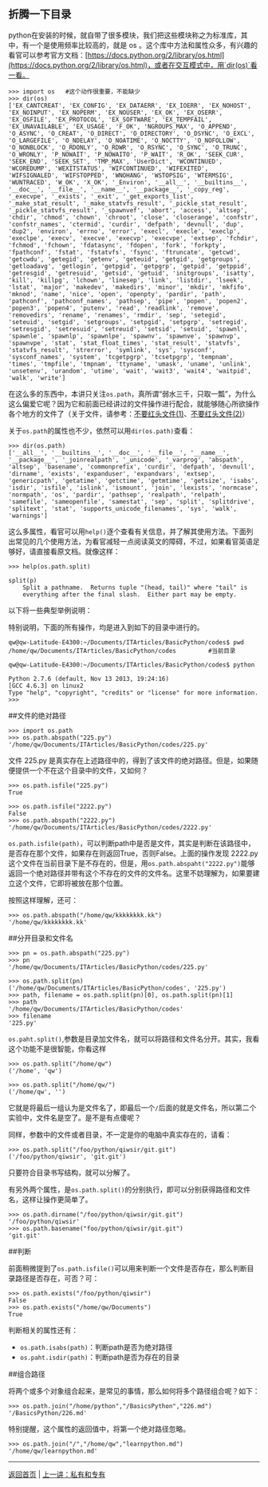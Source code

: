 ## 折腾一下目录

python在安装的时候，就自带了很多模块，我们把这些模块称之为标准库，其中，有一个是使用频率比较高的，就是 os 。这个库中方法和属性众多，有兴趣的看官可以参考官方文档：[https://docs.python.org/2/library/os.html](https://docs.python.org/2/library/os.html)，或者在交互模式中，用`dir(os)`看一看。

    >>> import os   #这个动作很重要，不能缺少
    >>> dir(os)
    ['EX_CANTCREAT', 'EX_CONFIG', 'EX_DATAERR', 'EX_IOERR', 'EX_NOHOST', 'EX_NOINPUT', 'EX_NOPERM', 'EX_NOUSER', 'EX_OK', 'EX_OSERR', 'EX_OSFILE', 'EX_PROTOCOL', 'EX_SOFTWARE', 'EX_TEMPFAIL', 'EX_UNAVAILABLE', 'EX_USAGE', 'F_OK', 'NGROUPS_MAX', 'O_APPEND', 'O_ASYNC', 'O_CREAT', 'O_DIRECT', 'O_DIRECTORY', 'O_DSYNC', 'O_EXCL', 'O_LARGEFILE', 'O_NDELAY', 'O_NOATIME', 'O_NOCTTY', 'O_NOFOLLOW', 'O_NONBLOCK', 'O_RDONLY', 'O_RDWR', 'O_RSYNC', 'O_SYNC', 'O_TRUNC', 'O_WRONLY', 'P_NOWAIT', 'P_NOWAITO', 'P_WAIT', 'R_OK', 'SEEK_CUR', 'SEEK_END', 'SEEK_SET', 'TMP_MAX', 'UserDict', 'WCONTINUED', 'WCOREDUMP', 'WEXITSTATUS', 'WIFCONTINUED', 'WIFEXITED', 'WIFSIGNALED', 'WIFSTOPPED', 'WNOHANG', 'WSTOPSIG', 'WTERMSIG', 'WUNTRACED', 'W_OK', 'X_OK', '_Environ', '__all__', '__builtins__', '__doc__', '__file__', '__name__', '__package__', '_copy_reg', '_execvpe', '_exists', '_exit', '_get_exports_list', '_make_stat_result', '_make_statvfs_result', '_pickle_stat_result', '_pickle_statvfs_result', '_spawnvef', 'abort', 'access', 'altsep', 'chdir', 'chmod', 'chown', 'chroot', 'close', 'closerange', 'confstr', 'confstr_names', 'ctermid', 'curdir', 'defpath', 'devnull', 'dup', 'dup2', 'environ', 'errno', 'error', 'execl', 'execle', 'execlp', 'execlpe', 'execv', 'execve', 'execvp', 'execvpe', 'extsep', 'fchdir', 'fchmod', 'fchown', 'fdatasync', 'fdopen', 'fork', 'forkpty', 'fpathconf', 'fstat', 'fstatvfs', 'fsync', 'ftruncate', 'getcwd', 'getcwdu', 'getegid', 'getenv', 'geteuid', 'getgid', 'getgroups', 'getloadavg', 'getlogin', 'getpgid', 'getpgrp', 'getpid', 'getppid', 'getresgid', 'getresuid', 'getsid', 'getuid', 'initgroups', 'isatty', 'kill', 'killpg', 'lchown', 'linesep', 'link', 'listdir', 'lseek', 'lstat', 'major', 'makedev', 'makedirs', 'minor', 'mkdir', 'mkfifo', 'mknod', 'name', 'nice', 'open', 'openpty', 'pardir', 'path', 'pathconf', 'pathconf_names', 'pathsep', 'pipe', 'popen', 'popen2', 'popen3', 'popen4', 'putenv', 'read', 'readlink', 'remove', 'removedirs', 'rename', 'renames', 'rmdir', 'sep', 'setegid', 'seteuid', 'setgid', 'setgroups', 'setpgid', 'setpgrp', 'setregid', 'setresgid', 'setresuid', 'setreuid', 'setsid', 'setuid', 'spawnl', 'spawnle', 'spawnlp', 'spawnlpe', 'spawnv', 'spawnve', 'spawnvp', 'spawnvpe', 'stat', 'stat_float_times', 'stat_result', 'statvfs', 'statvfs_result', 'strerror', 'symlink', 'sys', 'sysconf', 'sysconf_names', 'system', 'tcgetpgrp', 'tcsetpgrp', 'tempnam', 'times', 'tmpfile', 'tmpnam', 'ttyname', 'umask', 'uname', 'unlink', 'unsetenv', 'urandom', 'utime', 'wait', 'wait3', 'wait4', 'waitpid', 'walk', 'write']

在这么多的东西中，本讲只关注`os.path`，真所谓“弱水三千，只取一瓢”，为什么这么偏爱它呢？因为它和前面已经讲过的文件操作进行配合，就能够随心所欲操作各个地方的文件了（关于文件，请参考：[不要红头文件(1)](./130.md)、[不要红头文件(2)](./131.md)）

关于`os.path`的属性也不少，依然可以用`dir(os.path)`查看：

    >>> dir(os.path)
    ['__all__', '__builtins__', '__doc__', '__file__', '__name__', '__package__', '_joinrealpath', '_unicode', '_varprog', 'abspath', 'altsep', 'basename', 'commonprefix', 'curdir', 'defpath', 'devnull', 'dirname', 'exists', 'expanduser', 'expandvars', 'extsep', 'genericpath', 'getatime', 'getctime', 'getmtime', 'getsize', 'isabs', 'isdir', 'isfile', 'islink', 'ismount', 'join', 'lexists', 'normcase', 'normpath', 'os', 'pardir', 'pathsep', 'realpath', 'relpath', 'samefile', 'sameopenfile', 'samestat', 'sep', 'split', 'splitdrive', 'splitext', 'stat', 'supports_unicode_filenames', 'sys', 'walk', 'warnings']

这么多属性，看官可以用`help()`逐个查看有关信息，并了解其使用方法。下面列出常见的几个使用方法，为看官减轻一点阅读英文的障碍，不过，如果看官英语足够好，请直接看原文档。就像这样：

    >>> help(os.path.split)

    split(p)
        Split a pathname.  Returns tuple "(head, tail)" where "tail" is
        everything after the final slash.  Either part may be empty.

以下将一些典型举例说明：

特别说明，下面的所有操作，均是进入到如下的目录中进行的。

    qw@qw-Latitude-E4300:~/Documents/ITArticles/BasicPython/codes$ pwd
    /home/qw/Documents/ITArticles/BasicPython/codes         #当前目录

    qw@qw-Latitude-E4300:~/Documents/ITArticles/BasicPython/codes$ python

    Python 2.7.6 (default, Nov 13 2013, 19:24:16)
    [GCC 4.6.3] on linux2
    Type "help", "copyright", "credits" or "license" for more information.
    >>>

##文件的绝对路径

    >>> import os.path
    >>> os.path.abspath("225.py")
    '/home/qw/Documents/ITArticles/BasicPython/codes/225.py'

文件 225.py 是真实存在上述路径中的，得到了该文件的绝对路径。但是，如果随便提供一个不在这个目录中的文件，又如何？

    >>> os.path.isfile("225.py")
    True

    >>> os.path.isfile("2222.py")
    False
    >>> os.path.abspath("2222.py")
    '/home/qw/Documents/ITArticles/BasicPython/codes/2222.py'

`os.path.isfile(path)`，可以判断path中是否是文件，其实是判断在该路径中，是否存在那个文件，如果存在则返回True，否则False。上面的操作发现 2222.py 这个文件在当前目录下是不存在的，但是，用`os.path.abspaht("2222.py")`能够返回一个绝对路径并带有这个不存在的文件的文件名。这里不妨理解为，如果要建立这个文件，它即将被放在那个位置。

按照这样理解，还可：

    >>> os.path.abspath("/home/qw/kkkkkkkk.kk")
    '/home/qw/kkkkkkkk.kk'

##分开目录和文件名

    >>> pn = os.path.abspath("225.py")
    >>> pn
    '/home/qw/Documents/ITArticles/BasicPython/codes/225.py'

    >>> os.path.split(pn)
    ('/home/qw/Documents/ITArticles/BasicPython/codes', '225.py')
    >>> path, filename = os.path.split(pn)[0], os.path.split(pn)[1]
    >>> path
    '/home/qw/Documents/ITArticles/BasicPython/codes'
    >>> filename
    '225.py'

`os.paht.split()`,参数是目录加文件名，就可以将路径和文件名分开。其实，我看这个功能不是很智能，你看这样

    >>> os.path.split("/home/qw")
    ('/home', 'qw')

    >>> os.path.split("/home/qw/")
    ('/home/qw', '')


它就是将最后一组认为是文件名了，即最后一个`/`后面的就是文件名，所以第二个实验中，文件名是空了。是不是有点傻呢？

同样，参数中的文件或者目录，不一定是你的电脑中真实存在的，请看：

    >>> os.path.split("/foo/python/qiwsir/git.git")
    ('/foo/python/qiwsir', 'git.git')

只要符合目录书写结构，就可以分解了。

有另外两个属性，是`os.path.split()`的分别执行，即可以分别获得路径和文件名，这样让操作更简单了。

    >>> os.path.dirname("/foo/python/qiwsir/git.git")
    '/foo/python/qiwsir'
    >>> os.path.basename("foo/python/qiwsir/git.git")
    'git.git'

##判断

前面稍微提到了`os.path.isfile()`可以用来判断一个文件是否存在，那么判断目录路径是否存在，可否？可：

    >>> os.path.exists("/foo/python/qiwsir")
    False
    >>> os.path.exists("/home/qw/Documents")
    True

判断相关的属性还有：

- `os.path.isabs(path)`：判断path是否为绝对路径
- `os.paht.isdir(path)`：判断path是否为存在的目录

##组合路径

将两个或多个对象组合起来，是常见的事情，那么如何将多个路径组合呢？如下：

    >>> os.path.join("/home/python","/BasicsPython","226.md")
    '/BasicsPython/226.md'

特别提醒，这个属性的返回值中，将第一个绝对路径忽略。

    >>> os.path.join("/","/home/qw","learnpython.md")
    '/home/qw/learnpython.md'

<hr>

[返回首页](./index.md) | [上一讲：私有和专有](./225.md)
